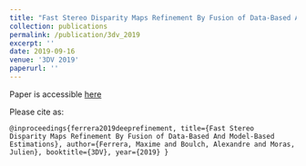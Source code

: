 ```yaml
---
title: "Fast Stereo Disparity Maps Refinement By Fusion of Data-Based And Model-Based Estimations"
collection: publications
permalink: /publication/3dv_2019
excerpt: ''
date: 2019-09-16
venue: '3DV 2019'
paperurl: ''
---
```


Paper is accessible [here](https://hal.archives-ouvertes.fr/hal-02326896)

Please cite as:

<code>@inproceedings{ferrera2019deeprefinement,
  title={Fast Stereo Disparity Maps Refinement By Fusion of Data-Based And Model-Based Estimations},
  author={Ferrera, Maxime and Boulch, Alexandre and Moras, Julien},
  booktitle={3DV},
  year={2019}
}
